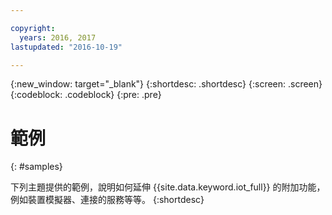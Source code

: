 ```yaml
---

copyright:
  years: 2016, 2017
lastupdated: "2016-10-19"

---
```


{:new_window: target="_blank"}
{:shortdesc: .shortdesc}
{:screen: .screen}
{:codeblock: .codeblock}
{:pre: .pre}

# 範例
{: #samples}

下列主題提供的範例，說明如何延伸 {{site.data.keyword.iot_full}} 的附加功能，例如裝置模擬器、連接的服務等等。
{:shortdesc}
